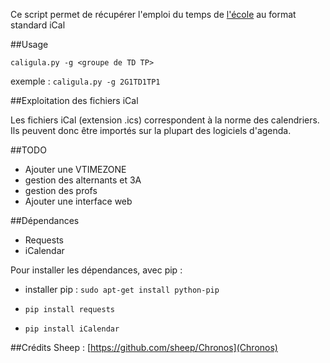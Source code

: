 Ce script permet de récupérer l'emploi du temps de [l'école](http://caligula.ensea.fr) au format standard iCal

##Usage


`caligula.py -g <groupe de TD TP> `

exemple : `caligula.py -g 2G1TD1TP1`

##Exploitation des fichiers iCal

Les fichiers iCal (extension .ics) correspondent à la norme des calendriers. Ils peuvent donc être importés sur la plupart des logiciels d'agenda.


##TODO

* Ajouter une VTIMEZONE 
* gestion des alternants et 3A
* gestion des profs
* Ajouter une interface web


##Dépendances

* Requests 
* iCalendar

Pour installer les dépendances, avec pip :

* installer pip : `sudo apt-get install python-pip`

* `pip install requests`

* `pip install iCalendar`


##Crédits
Sheep : [https://github.com/sheep/Chronos](Chronos)
